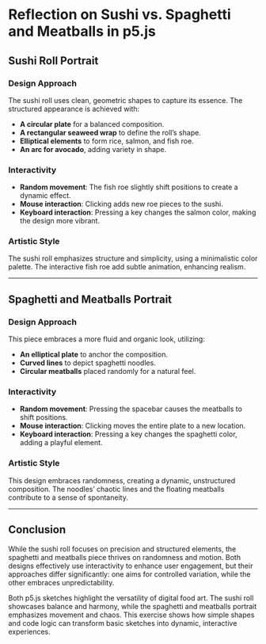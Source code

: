 # Reflection on Sushi vs. Spaghetti and Meatballs in p5.js

## Sushi Roll Portrait

### Design Approach
The sushi roll uses clean, geometric shapes to capture its essence. The structured appearance is achieved with:
- **A circular plate** for a balanced composition.
- **A rectangular seaweed wrap** to define the roll’s shape.
- **Elliptical elements** to form rice, salmon, and fish roe.
- **An arc for avocado**, adding variety in shape.

### Interactivity
- **Random movement**: The fish roe slightly shift positions to create a dynamic effect.
- **Mouse interaction**: Clicking adds new roe pieces to the sushi.
- **Keyboard interaction**: Pressing a key changes the salmon color, making the design more vibrant.

### Artistic Style
The sushi roll emphasizes structure and simplicity, using a minimalistic color palette. The interactive fish roe add subtle animation, enhancing realism.

---

## Spaghetti and Meatballs Portrait

### Design Approach
This piece embraces a more fluid and organic look, utilizing:
- **An elliptical plate** to anchor the composition.
- **Curved lines** to depict spaghetti noodles.
- **Circular meatballs** placed randomly for a natural feel.

### Interactivity
- **Random movement**: Pressing the spacebar causes the meatballs to shift positions.
- **Mouse interaction**: Clicking moves the entire plate to a new location.
- **Keyboard interaction**: Pressing a key changes the spaghetti color, adding a playful element.

### Artistic Style
This design embraces randomness, creating a dynamic, unstructured composition. The noodles’ chaotic lines and the floating meatballs contribute to a sense of spontaneity.

---

## Conclusion
While the sushi roll focuses on precision and structured elements, the spaghetti and meatballs piece thrives on randomness and motion. Both designs effectively use interactivity to enhance user engagement, but their approaches differ significantly: one aims for controlled variation, while the other embraces unpredictability.

Both p5.js sketches highlight the versatility of digital food art. The sushi roll showcases balance and harmony, while the spaghetti and meatballs portrait emphasizes movement and chaos. This exercise shows how simple shapes and code logic can transform basic sketches into dynamic, interactive experiences.
